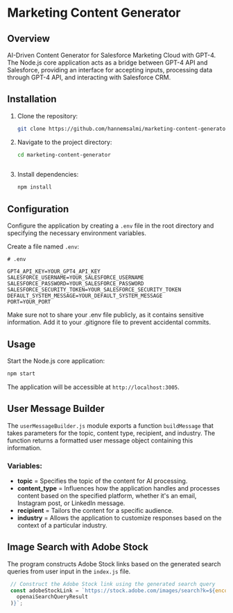 # Marketing Content Generator

## Overview

AI-Driven Content Generator for Salesforce Marketing Cloud with GPT-4. The Node.js core application acts as a bridge between GPT-4 API and Salesforce, providing an interface for accepting inputs, processing data through GPT-4 API, and interacting with Salesforce CRM.

## Installation

1. Clone the repository:

   ```bash
   git clone https://github.com/hannemsalmi/marketing-content-generator.git

3. Navigate to the project directory:

   ```bash
   cd marketing-content-generator
  
5. Install dependencies:

   ```bash
   npm install

## Configuration

Configure the application by creating a `.env` file in the root directory and specifying the necessary environment variables.

Create a file named `.env`:

```dotenv
# .env

GPT4_API_KEY=YOUR_GPT4_API_KEY
SALESFORCE_USERNAME=YOUR_SALESFORCE_USERNAME
SALESFORCE_PASSWORD=YOUR_SALESFORCE_PASSWORD
SALESFORCE_SECURITY_TOKEN=YOUR_SALESFORCE_SECURITY_TOKEN
DEFAULT_SYSTEM_MESSAGE=YOUR_DEFAULT_SYSTEM_MESSAGE
PORT=YOUR_PORT
```

Make sure not to share your .env file publicly, as it contains sensitive information. Add it to your .gitignore file to prevent accidental commits.

## Usage
Start the Node.js core application:

```bash
npm start
```

The application will be accessible at `http://localhost:3005`.

## User Message Builder
The `userMessageBuilder.js` module exports a function `buildMessage` that takes parameters for the topic, content type, recipient, and industry. The function returns a formatted user message object containing this information.

### Variables:

* **topic** = Specifies the topic of the content for AI processing.<br>
* **content_type** = Influences how the application handles and processes content based on the specified platform, whether it's an email, Instagram post, or LinkedIn message.<br>
* **recipient** = Tailors the content for a specific audience.<br>
* **industry** = Allows the application to customize responses based on the context of a particular industry.<br>

## Image Search with Adobe Stock
The program constructs Adobe Stock links based on the generated search queries from user input in the `index.js` file.
```js
 // Construct the Adobe Stock link using the generated search query
 const adobeStockLink = `https://stock.adobe.com/images/search?k=${encodeURIComponent(
   openaiSearchQueryResult
 )}`;
```
